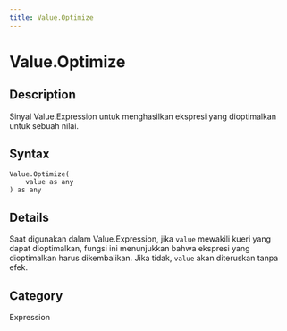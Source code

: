 ```yaml
---
title: Value.Optimize
---
```


# Value.Optimize


## Description

Sinyal Value.Expression untuk menghasilkan ekspresi yang dioptimalkan untuk sebuah nilai.


## Syntax

```powerquery
Value.Optimize(
    value as any
) as any
```


## Details

Saat digunakan dalam Value.Expression, jika <code>value</code> mewakili kueri yang dapat dioptimalkan, fungsi ini menunjukkan bahwa ekspresi yang dioptimalkan harus dikembalikan. Jika tidak, <code>value</code> akan diteruskan tanpa efek.



## Category
Expression
